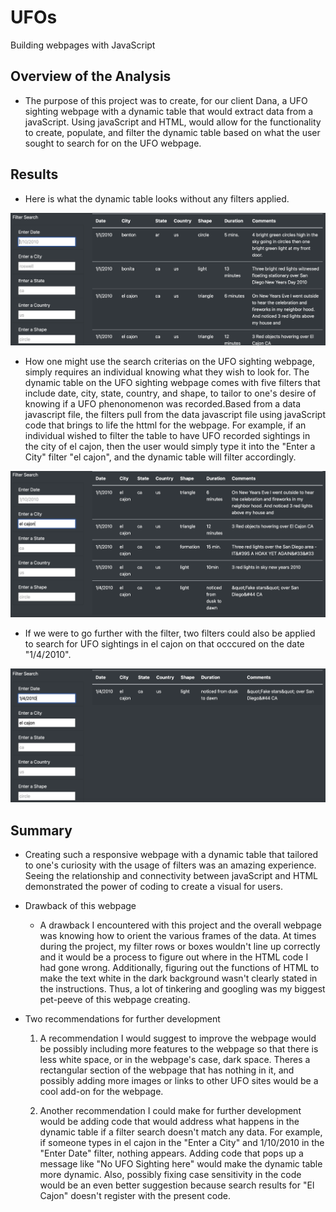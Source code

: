 # UFOs
Building webpages with JavaScript
## Overview of the Analysis
- The purpose of this project was to create, for our client Dana, a UFO sighting webpage with a dynamic table that would extract data from a javaScript. Using javaScript and HTML, would allow for the functionality to create, populate, and filter the dynamic table based on what the user sought to search for on the UFO webpage. 

## Results
- Here is what the dynamic table looks without any filters applied.

![](images/UFO_dynamic_table.png)

-  How one might use the search criterias on the UFO sighting webpage, simply requires an individual knowing what they wish to look for. The dynamic table on the UFO sighting webpage comes with five filters that include date, city, state, country, and shape, to tailor to one's desire of knowing if a UFO phenonomenon was recorded.Based from a data javascript file, the filters pull from the data javascript file using javaScript code that brings to life the httml for the webpage. For example, if an individual wished to filter the table to have UFO recorded sightings in the city of el cajon, then the user would simply type it into the "Enter a City" filter "el cajon", and the dynamic table will filter accordingly.

![](images/UFO_filtered_table.png)

- If we were to go further with the filter, two filters could also be applied to search for UFO sightings in el cajon on that occcured on the date "1/4/2010". 

![](images/UFO_two_filters.png)

## Summary
- Creating such a responsive webpage with a dynamic table that tailored to one's curiosity with the usage of filters was an amazing experience. Seeing the relationship and connectivity between javaScript and HTML demonstrated the power of coding to create a visual for users. 
- Drawback of this webpage
  - A drawback I encountered with this project and the overall webpage was knowing how to orient the various frames of the data. At times during the project, my filter rows or boxes wouldn't line up correctly and it would be a process to figure out where in the HTML code I had gone wrong. Additionally, figuring out the functions of HTML to make the text white in the dark background wasn't clearly stated in the instructions. Thus, a lot of tinkering and googling was my biggest pet-peeve of this webpage creating. 
  
- Two recommendations for further development
    1. A recommendation I would suggest to improve the webpage would be possibly including more features to the webpage so that there is less white space, or in the webpage's case, dark space. Theres a rectangular section of the webpage that has nothing in it, and possibly adding more images or links to other UFO sites would be a cool add-on for the webpage.
    
    2. Another recommendation I could make for further development would be adding code that would address what happens in the dynamic table if a filter search doesn't match any data. For example, if someone types in el cajon in the "Enter a City" and 1/10/2010 in the "Enter Date" filter, nothing appears. Adding code that pops up a message like "No UFO Sighting here" would make the dynamic table more dynamic. Also, possibly fixing case sensitivity in the code would be an even better suggestion because search results for "El Cajon" doesn't register with the present code. 
